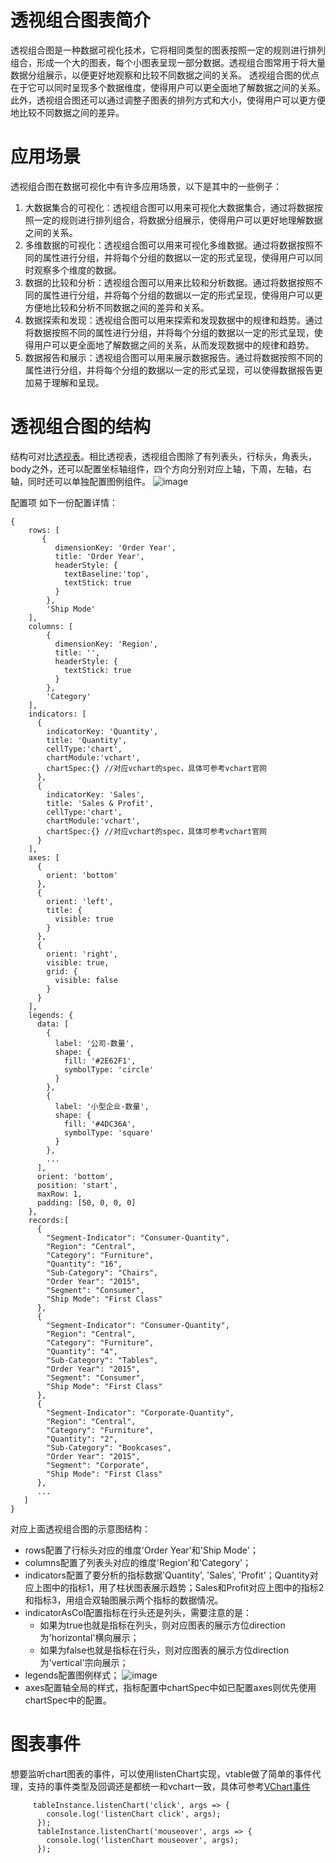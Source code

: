 # 透视组合图表简介
透视组合图是一种数据可视化技术，它将相同类型的图表按照一定的规则进行排列组合，形成一个大的图表，每个小图表呈现一部分数据。透视组合图常用于将大量数据分组展示，以便更好地观察和比较不同数据之间的关系。
透视组合图的优点在于它可以同时呈现多个数据维度，使得用户可以更全面地了解数据之间的关系。此外，透视组合图还可以通过调整子图表的排列方式和大小，使得用户可以更方便地比较不同数据之间的差异。
# 应用场景
透视组合图在数据可视化中有许多应用场景，以下是其中的一些例子：
1. 大数据集合的可视化：透视组合图可以用来可视化大数据集合，通过将数据按照一定的规则进行排列组合，将数据分组展示，使得用户可以更好地理解数据之间的关系。
2. 多维数据的可视化：透视组合图可以用来可视化多维数据。通过将数据按照不同的属性进行分组，并将每个分组的数据以一定的形式呈现，使得用户可以同时观察多个维度的数据。
3. 数据的比较和分析：透视组合图可以用来比较和分析数据。通过将数据按照不同的属性进行分组，并将每个分组的数据以一定的形式呈现，使得用户可以更方便地比较和分析不同数据之间的差异和关系。
4. 数据探索和发现：透视组合图可以用来探索和发现数据中的规律和趋势。通过将数据按照不同的属性进行分组，并将每个分组的数据以一定的形式呈现，使得用户可以更全面地了解数据之间的关系，从而发现数据中的规律和趋势。
5. 数据报告和展示：透视组合图可以用来展示数据报告。通过将数据按照不同的属性进行分组，并将每个分组的数据以一定的形式呈现，可以使得数据报告更加易于理解和呈现。
# 透视组合图的结构
结构可对比[透视表](https://visactor.io/vtable/tutorials/table_type/Pivot_table/pivot_table_overview)。相比透视表，透视组合图除了有列表头，行标头，角表头，body之外，还可以配置坐标轴组件，四个方向分别对应上轴，下周，左轴，右轴，同时还可以单独配置图例组件。
![image](https://lf9-dp-fe-cms-tos.byteorg.com/obj/bit-cloud/c0de7ff0a101bd4cb25c8170f.png)

配置项
如下一份配置详情：
```
{
    rows: [
       {
          dimensionKey: 'Order Year',
          title: 'Order Year',
          headerStyle: {
            textBaseline:'top',
            textStick: true
          }
        },
        'Ship Mode'
    ],
    columns: [
        {
          dimensionKey: 'Region',
          title: '',
          headerStyle: {
            textStick: true
          }
        },
        'Category'
    ],
    indicators: [
      {
        indicatorKey: 'Quantity',
        title: 'Quantity',
        cellType:'chart',
        chartModule:'vchart',
        chartSpec:{} //对应vchart的spec，具体可参考vchart官网
      },
      {
        indicatorKey: 'Sales',
        title: 'Sales & Profit',
        cellType:'chart',
        chartModule:'vchart',
        chartSpec:{} //对应vchart的spec，具体可参考vchart官网
      }
    ],
    axes: [
      {
        orient: 'bottom'
      },
      {
        orient: 'left',
        title: {
          visible: true
        }
      },
      {
        orient: 'right',
        visible: true,
        grid: {
          visible: false
        }
      }
    ],
    legends: {
      data: [
        {
          label: '公司-数量',
          shape: {
            fill: '#2E62F1',
            symbolType: 'circle'
          }
        },
        {
          label: '小型企业-数量',
          shape: {
            fill: '#4DC36A',
            symbolType: 'square'
          }
        },
        ...
      ],
      orient: 'bottom',
      position: 'start',
      maxRow: 1,
      padding: [50, 0, 0, 0]
    },
    records:[
      {
        "Segment-Indicator": "Consumer-Quantity",
        "Region": "Central",
        "Category": "Furniture",
        "Quantity": "16",
        "Sub-Category": "Chairs",
        "Order Year": "2015",
        "Segment": "Consumer",
        "Ship Mode": "First Class"
      },
      {
        "Segment-Indicator": "Consumer-Quantity",
        "Region": "Central",
        "Category": "Furniture",
        "Quantity": "4",
        "Sub-Category": "Tables",
        "Order Year": "2015",
        "Segment": "Consumer",
        "Ship Mode": "First Class"
      },
      {
        "Segment-Indicator": "Corporate-Quantity",
        "Region": "Central",
        "Category": "Furniture",
        "Quantity": "2",
        "Sub-Category": "Bookcases",
        "Order Year": "2015",
        "Segment": "Corporate",
        "Ship Mode": "First Class"
      },
      ...
   ]
}
```
对应上面透视组合图的示意图结构：
- rows配置了行标头对应的维度'Order Year'和'Ship Mode'；
- columns配置了列表头对应的维度'Region'和'Category'；
- indicators配置了要分析的指标数据'Quantity', 'Sales', 'Profit'；Quantity对应上图中的指标1，用了柱状图表展示趋势；Sales和Profit对应上图中的指标2和指标3，用组合双轴图展示两个指标的数据情况。
- indicatorAsCol配置指标在行头还是列头，需要注意的是：
  - 如果为true也就是指标在列头，则对应图表的展示方位direction为'horizontal'横向展示；
  - 如果为false也就是指标在行头，则对应图表的展示方位direction为'vertical'宗向展示；
- legends配置图例样式；
![image](https://lf9-dp-fe-cms-tos.byteorg.com/obj/bit-cloud/ffc3a9b5518762d274121ff07.png)
- axes配置轴全局的样式，指标配置中chartSpec中如已配置axes则优先使用chartSpec中的配置。
# 图表事件
想要监听chart图表的事件，可以使用listenChart实现，vtable做了简单的事件代理，支持的事件类型及回调还是都统一和vchart一致，具体可参考[VChart事件](https://visactor.io/vchart/api/API/event)
```    
     tableInstance.listenChart('click', args => {
        console.log('listenChart click', args);
      });
      tableInstance.listenChart('mouseover', args => {
        console.log('listenChart mouseover', args);
      });
```